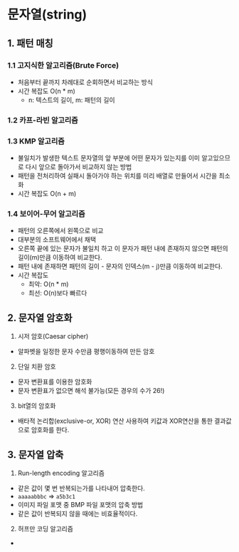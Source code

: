 # 문자열(string)



## 1. 패턴 매칭

### 1.1 고지식한 알고리즘(Brute Force)

- 처음부터 끝까지 차례대로 순회하면서 비교하는 방식
- 시간 복잡도 O(n * m)
  - n: 텍스트의 길이, m: 패턴의 길이



### 1.2 카프-라빈 알고리즘



### 1.3 KMP 알고리즘

- 불일치가 발생한 텍스트 문자열의 앞 부분에 어떤 문자가 있는지를 이미 알고있으므로 다시 앞으로 돌아가서 비교하지 않는 방법
- 패턴을 전처리하여 실패시 돌아가야 하는 위치를 미리 배열로 만들어서 시간을 최소화
- 시간 복잡도 O(n + m)



### 1.4 보이어-무어 알고리즘

- 패턴의 오른쪽에서 왼쪽으로 비교
- 대부분의 소프트웨어에서 채택
- 오른쪽 끝에 있는 문자가 불일치 하고 이 문자가 패턴 내에 존재하지 않으면 패턴의 길이(m)만큼 이동하여 비교한다.
- 패턴 내에 존재하면 패턴의 길이 - 문자의 인덱스(m - j)만큼 이동하여 비교한다.
- 시간 복잡도
  - 최악: O(n * m)
  - 최선: O(n)보다 빠르다



## 2. 문자열 암호화

1. 시저 암호(Caesar cipher)

- 알파벳을 일정한 문자 수만큼 평행이동하여 만든 암호

2. 단일 치환 암호

- 문자 변환표를 이용한 암호화
- 문자 변환표가 없으면 해석 불가능(모든 경우의 수가 26!)

3. bit열의 암호화

- 배타적 논리합(exclusive-or, XOR) 연산 사용하여 키값과 XOR연산을 통한 결과값으로 암호화를 한다.



## 3. 문자열 압축

1. Run-length encoding 알고리즘

- 같은 값이 몇 번 반복되는가를 나타내어 압축한다.
- `aaaaabbbc` => `a5b3c1`
- 이미지 파일 포맷 중 BMP 파일 포맷의 압축 방법
- 같은 값이 반복되지 않을 때에는 비효율적이다.

2. 허프만 코딩 알고리즘

- 

